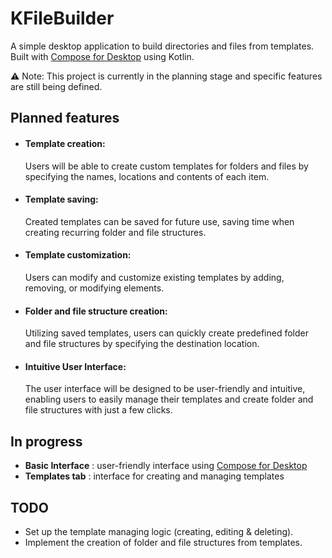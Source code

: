 # KFileBuilder
A simple desktop application to build directories and files from templates. Built with [Compose for Desktop](https://github.com/JetBrains/compose-multiplatform) using Kotlin.

⚠️ Note: This project is currently in the planning stage and specific features are still being defined.

## Planned features
- #### Template creation: 
    Users will be able to create custom templates for folders and files by specifying the names, locations and contents of each item.
- #### Template saving:
    Created templates can be saved for future use, saving time when creating recurring folder and file structures.
- #### Template customization:
    Users can modify and customize existing templates by adding, removing, or modifying elements.
- #### Folder and file structure creation:
   Utilizing saved templates, users can quickly create predefined folder and file structures by specifying the destination location.
- #### Intuitive User Interface:
   The user interface will be designed to be user-friendly and intuitive, enabling users to easily manage their templates and create folder and file structures with just a few clicks.

## In progress
- __Basic Interface__ : user-friendly interface using [Compose for Desktop](https://github.com/JetBrains/compose-multiplatform)
- __Templates tab__ : interface for creating and managing templates

## TODO
- Set up the template managing logic (creating, editing & deleting).
- Implement the creation of folder and file structures from templates.
